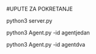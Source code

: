 #UPUTE ZA POKRETANJE

python3 server.py

python3 Agent.py -id agentjedan

python3 Agent.py -id agentdva
